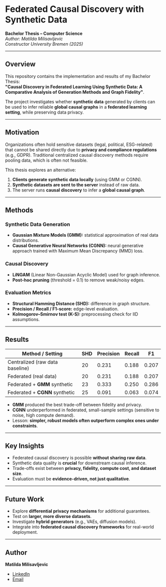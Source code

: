 # Federated Causal Discovery with Synthetic Data  
**Bachelor Thesis – Computer Science**  
*Author: Matilda Milisavljevic*  
*Constructor University Bremen (2025)*  

---

##  Overview  
This repository contains the implementation and results of my Bachelor Thesis:  
**"Causal Discovery in Federated Learning Using Synthetic Data: A Comparative Analysis of Generation Methods and Graph Fidelity"**.  

The project investigates whether **synthetic data** generated by clients can be used to infer reliable **global causal graphs** in a **federated learning setting**, while preserving data privacy.  

---

##  Motivation  
Organizations often hold sensitive datasets (legal, political, ESG-related) that cannot be shared directly due to **privacy and compliance regulations** (e.g., GDPR). Traditional centralized causal discovery methods require pooling data, which is often not feasible.  

This thesis explores an alternative:  
1. **Clients generate synthetic data locally** (using GMM or CGNN).  
2. **Synthetic datasets are sent to the server** instead of raw data.  
3. The server runs **causal discovery** to infer a **global causal graph**.  

---

##  Methods  

### Synthetic Data Generation  
- **Gaussian Mixture Models (GMM):** statistical approximation of real data distributions.  
- **Causal Generative Neural Networks (CGNN):** neural generative approach trained with Maximum Mean Discrepancy (MMD) loss.  

### Causal Discovery  
- **LiNGAM** (Linear Non-Gaussian Acyclic Model) used for graph inference.  
- **Post-hoc pruning** (threshold = 0.1) to remove weak/noisy edges.  

### Evaluation Metrics  
- **Structural Hamming Distance (SHD):** difference in graph structure.  
- **Precision / Recall / F1-score:** edge-level evaluation.  
- **Kolmogorov–Smirnov test (K-S):** preprocessing check for IID assumptions.  

---

##  Results  

| Method / Setting                  | SHD | Precision | Recall | F1   |
|-----------------------------------|-----|-----------|--------|------|
| Centralized (raw data baseline)   | 20  | 0.231     | 0.188  | 0.207|
| Federated (real data)             | 20  | 0.231     | 0.188  | 0.207|
| Federated + **GMM** synthetic     | 23  | 0.333     | 0.250  | 0.286|
| Federated + **CGNN** synthetic    | 25  | 0.091     | 0.063  | 0.074|

- **GMM** produced the best trade-off between fidelity and privacy.  
- **CGNN** underperformed in federated, small-sample settings (sensitive to noise, high compute demand).  
- Lesson: **simpler, robust models often outperform complex ones under constraints**.  

---

##  Key Insights
- Federated causal discovery is possible **without sharing raw data**.  
- Synthetic data quality is **crucial** for downstream causal inference.  
- Trade-offs exist between **privacy, fidelity, compute cost, and dataset size**.  
- Evaluation must be **evidence-driven, not just qualitative**.  

---

##  Future Work
- Explore **differential privacy mechanisms** for additional guarantees.  
- Test on **larger, more diverse datasets**.  
- Investigate **hybrid generators** (e.g., VAEs, diffusion models).  
- Integrate into **federated causal discovery frameworks** for real-world deployment.  

---

##  Author
**Matilda Milisavljevic**  
- [LinkedIn]([https://www.linkedin.com/](https://www.linkedin.com/in/matilda-milisavljevic/))  
- [Email](mailto:matildatkd90@gmail.com)  
